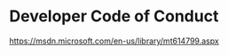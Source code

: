 # Developer Code of Conduct

<a target="_blank" href="http://go.microsoft.com/fwlink/?LinkId=698895">https://msdn.microsoft.com/en-us/library/mt614799.aspx</a>
